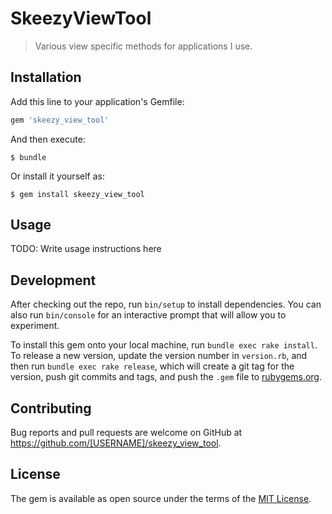 # SkeezyViewTool

> Various view specific methods for applications I use.

## Installation

Add this line to your application's Gemfile:

```ruby
gem 'skeezy_view_tool'
```

And then execute:

    $ bundle

Or install it yourself as:

    $ gem install skeezy_view_tool

## Usage

TODO: Write usage instructions here

## Development

After checking out the repo, run `bin/setup` to install dependencies. You can also run `bin/console` for an interactive prompt that will allow you to experiment.

To install this gem onto your local machine, run `bundle exec rake install`. To release a new version, update the version number in `version.rb`, and then run `bundle exec rake release`, which will create a git tag for the version, push git commits and tags, and push the `.gem` file to [rubygems.org](https://rubygems.org).

## Contributing

Bug reports and pull requests are welcome on GitHub at https://github.com/[USERNAME]/skeezy_view_tool.

## License

The gem is available as open source under the terms of the [MIT License](https://opensource.org/licenses/MIT).
